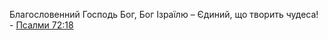 Благословенний Господь Бог, Бог Ізраїлю – Єдиний, що творить чудеса! - [Псалми 72:18](https://www.bible.com/bible/3786/psa.72.18)

